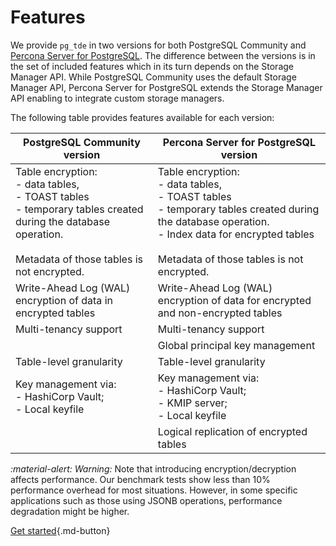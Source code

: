 # Features

We provide `pg_tde` in two versions for both PostgreSQL Community and [Percona Server for PostgreSQL](https://docs.percona.com/postgresql/17/). The difference between the versions is in the set of included features which in its turn depends on the Storage Manager API. While PostgreSQL Community uses the default Storage Manager API, Percona Server for PostgreSQL extends the Storage Manager API enabling to integrate custom storage managers.

The following table provides features available for each version:

| PostgreSQL Community version  | Percona Server for PostgreSQL version <br> |
|----------------------|-------------------------------|
| Table encryption: <br> - data tables, <br> - TOAST tables <br> - temporary tables created during the database operation.<br><br> Metadata of those tables is not encrypted. | Table encryption: <br> - data tables, <br> - TOAST tables <br> - temporary tables created during the database operation.<br> - Index data for encrypted tables<br><br> Metadata of those tables is not encrypted.  |
| Write-Ahead Log (WAL) encryption of data in encrypted tables | Write-Ahead Log (WAL) encryption of data for encrypted and non-encrypted tables  |
| Multi-tenancy support| Multi-tenancy support |
|                      | Global principal key management | 
| Table-level granularity |Table-level granularity | 
| Key management via: <br> - HashiCorp Vault; <br> - Local keyfile | Key management via: <br> - HashiCorp Vault; <br> - KMIP server; <br> - Local keyfile|
| | Logical replication of encrypted tables | 


<i warning>:material-alert: Warning:</i> Note that introducing encryption/decryption affects performance. Our benchmark tests show less than 10% performance overhead for most situations. However, in some specific applications such as those using JSONB operations, performance degradation might be higher.

[Get started](install.md){.md-button}